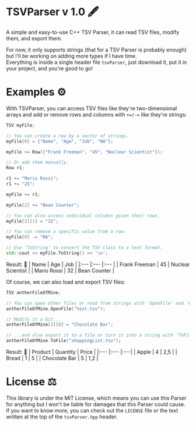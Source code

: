 # TSVParser v 1.0 🖋️
A simple and easy-to-use C++ TSV Parser, it can read TSV files, modify them, and export them.

For now, it only supports strings (that for a TSV Parser is probably enough) but I'll be working on adding more types if I have time.  
Everything is inside a single header file `tsvParser`, just download it, put it in your project, and you're good to go!

# Examples ⚙️
With TSVParser, you can access TSV files like they're two-dimensional arrays and add or remove rows and columns with `+=/-=` like they're strings:
```cpp
TSV myFile;

// You can create a row by a vector of strings.
myFile[0] = {"Name", "Age", "Job", "NA"};

myFile += Row({"Frank Freeman", "45", "Nuclear Scientist"});

// Or add them manually.
Row r1;

r1 += "Mario Rossi";
r1 += "25";

myFile += r1;

myFile[2] += "Bean Counter";

// You can also access individual columns given their rows.
myFile[2][1] = "32";

// You can remove a specific value from a row.
myFile[0] -= "NA";

// Use 'ToString' to convert the TSV class to a text format.
std::cout << myFile.ToString() << '\n';
```
Result: 🫘
| Name | Age | Job |
|:--- |:--- |:--- |
| Frank Freeman | 45 | Nuclear Scientist |
| Mario Rossi | 32 | Bean Counter |

Of course, we can also load and export TSV files:
```cpp
TSV antherFileOfMine;

// You can open other files or read from strings with 'OpenFile' and 'OpenString'.
antherFileOfMine.OpenFile("test.tsv");

// Modify it a bit...
antherFileOfMine[3][0] = "Chocolate Bar";

// ...and also export it to a file or turn it into a string with 'ToFile' and 'ToString'!
antherFileOfMine.ToFile("shoppingList.tsv");
```
Result: 🍫
| Product | Quantity | Price |
|:--- |:--- |:---|
| Apple | 4 | 2,5 |
| Bread | 1 | 5 |
| Chocolate Bar | 5 | 1,2 |

# License ⚖️
This library is under the MIT License, which means you can use this Parser for anything but I won't be liable for damages that this Parser could cause.
If you want to know more, you can check out the `LICENSE` file or the text written at the top of the `tsvParser.hpp` header.
